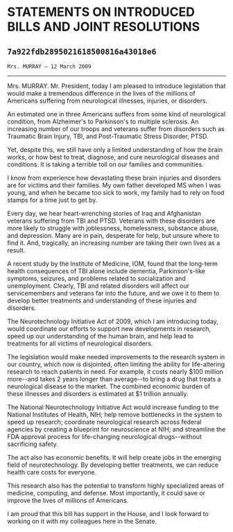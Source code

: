 # STATEMENTS ON INTRODUCED BILLS AND JOINT RESOLUTIONS
## `7a922fdb2895021618500816a43018e6`
`Mrs. MURRAY — 12 March 2009`

---


Mrs. MURRAY. Mr. President, today I am pleased to introduce 
legislation that would make a tremendous difference in the lives of the 
millions of Americans suffering from neurological illnesses, injuries, 
or disorders.

An estimated one in three Americans suffers from some kind of 
neurological condition, from Alzheimer's to Parkinson's to multiple 
sclerosis. An increasing number of our troops and veterans suffer from 
disorders such as Traumatic Brain Injury, TBI, and Post-Traumatic 
Stress Disorder, PTSD.

Yet, despite this, we still have only a limited understanding of how 
the brain works, or how best to treat, diagnose, and cure neurological 
diseases and conditions. It is taking a terrible toll on our families 
and communities.

I know from experience how devastating these brain injuries and 
disorders are for victims and their families. My own father developed 
MS when I was young, and when he became too sick to work, my family had 
to rely on food stamps for a time just to get by.

Every day, we hear heart-wrenching stories of Iraq and Afghanistan 
veterans suffering from TBI and PTSD. Veterans with these disorders are 
more likely to struggle with joblessness, homelessness, substance 
abuse, and depression. Many are in pain, desperate for help, but unsure 
where to find it. And, tragically, an increasing number are taking 
their own lives as a result.

A recent study by the Institute of Medicine, IOM, found that the 
long-term health consequences of TBI alone include dementia, 
Parkinson's-like symptoms, seizures, and problems related to 
socialization and unemployment. Clearly, TBI and related disorders will 
affect our servicemembers and veterans far into the future, and we owe 
it to them to develop better treatments and understanding of these 
injuries and disorders.

The Neurotechnology Initiative Act of 2009, which I am introducing 
today, would coordinate our efforts to support new developments in 
research, speed up our understanding of the human brain, and help lead 
to treatments for all victims of neurological disorders.

The legislation would make needed improvements to the research system 
in our country, which now is disjointed, often limiting the ability for 
life-altering research to reach patients in need. For example, it costs 
nearly $100 million more--and takes 2 years longer than average--to 
bring a drug that treats a neurological disease to the market. The 
combined economic burden of these illnesses and disorders is estimated 
at $1 trillion annually.

The National Neurotechnology Initiative Act would increase funding to 
the National Institutes of Health, NIH; help remove bottlenecks in the 
system to speed up research; coordinate neurological research across 
federal agencies by creating a blueprint for neuroscience at NIH; and 
streamline the FDA approval process for life-changing neurological 
drugs--without sacrificing safety.

The act also has economic benefits. It will help create jobs in the 
emerging field of neurotechnology. By developing better treatments, we 
can reduce health care costs for everyone.

This research also has the potential to transform highly specialized 
areas of medicine, computing, and defense. Most importantly, it could 
save or improve the lives of millions of Americans.

I am proud that this bill has support in the House, and I look 
forward to working on it with my colleagues here in the Senate.
